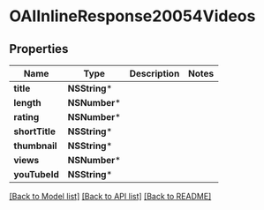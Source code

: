 # OAIInlineResponse20054Videos

## Properties
Name | Type | Description | Notes
------------ | ------------- | ------------- | -------------
**title** | **NSString*** |  | 
**length** | **NSNumber*** |  | 
**rating** | **NSNumber*** |  | 
**shortTitle** | **NSString*** |  | 
**thumbnail** | **NSString*** |  | 
**views** | **NSNumber*** |  | 
**youTubeId** | **NSString*** |  | 

[[Back to Model list]](../README.md#documentation-for-models) [[Back to API list]](../README.md#documentation-for-api-endpoints) [[Back to README]](../README.md)


